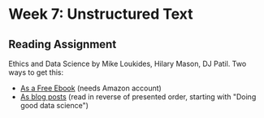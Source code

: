 # Week 7: Unstructured Text

## Reading Assignment

Ethics and Data Science by Mike Loukides, Hilary Mason, DJ Patil.  Two ways to get this:
* [As a Free Ebook](https://www.amazon.com/Ethics-Data-Science-Mike-Loukides-ebook/dp/B07GTC8ZN7) (needs Amazon account)
* [As blog posts](https://www.oreilly.com/tags/data-ethics) (read in reverse of presented order, starting with "Doing good data science")
